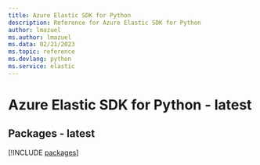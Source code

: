 ```yaml
---
title: Azure Elastic SDK for Python
description: Reference for Azure Elastic SDK for Python
author: lmazuel
ms.author: lmazuel
ms.data: 02/21/2023
ms.topic: reference
ms.devlang: python
ms.service: elastic
---
```

# Azure Elastic SDK for Python - latest
## Packages - latest
[!INCLUDE [packages](elastic-index.md)]
